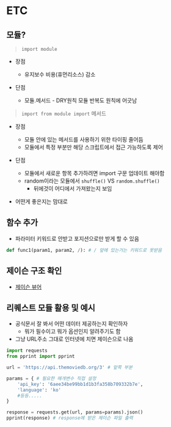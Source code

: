 # ETC

## 모듈?

> `import module`

* 장점
  * 유지보수 비용(휴먼리소스) 감소

* 단점
  * 모듈.메서드 - DRY원칙 모듈 반복도 원칙에 어긋남

> `import from module import` 메서드

* 장점
  * 모듈 안에 있는 메서드를 사용하기 위한 타이핑 줄어듬
  * 모듈에서 특정 부분만 해당 스크립트에서 접근 가능하도록 제어

* 단점
  * 모듈에서 새로운 항목 추가하려면 import 구문 업데이트 해야함
  * random이라는 모듈에서 `shuffle()` VS `random.shuffle()`
    * 뒤에것이 어디에서 가져왔는지 보임
* 어떤게 좋은지는 맘대로

## 함수 추가

* 파라미터 키워드로 안받고 포지션으로만 받게 할 수 있음

```python
def func1(param1, param2, /): # / 앞에 있는거는 키워드로 못받음
```

## 제이슨 구조 확인

* [제이슨 뷰어](http://jsonviewer.stack.hu/)

## 리퀘스트 모듈 활용 및 예시

* 공식문서 잘 봐서 어떤 데이터 제공하는지 확인하자
  * 뭐가 필수이고 뭐가 옵션인지 알려주기도 함
* 그냥 URL주소 그대로 인터넷에 치면 제이슨으로 나옴

```python
import requests
from pprint import pprint

url = 'https://api.themoviedb.org/3' # 앞쪽 부분

params = { # 필요한 매개변수 직접 설정
    'api_key': '6aee34be99bb1d1b3fa358b709332b7e',
    'language': 'ko'
    #등등.....
}

response = requests.get(url, params=params).json()
pprint(response) # response에 받은 제이슨 파일 출력
```
